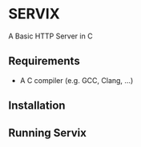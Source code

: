 # SERVIX
A Basic HTTP Server in C

## Requirements
- A C compiler (e.g. GCC, Clang, ...)

## Installation

## Running Servix

